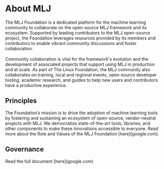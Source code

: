 # About MLJ
<div class="md-block-cont-big">
<p>
The MLJ Foundation is a dedicated platform for the machine learning community to collaborate on the open-source MLJ framework and its ecosystem. Supported by leading contributors to the MLJ open-source project, the Foundation leverages resources provided by its members and contributors to enable vibrant community discussions and foster collaboration.
<br><br>
Community collaboration is vital for the framework's evolution and the development of associated projects that support using MLJ in production and at scale. As part of The Linux Foundation, the MLJ community also collaborates on training, local and regional events, open-source developer tooling, academic research, and guides to help new users and contributors have a productive experience.
</p>
</div>

## Principles
<div class="md-block-cont-float">
<p>
The Foundation’s mission is to drive the adoption of machine learning tools by fostering and sustaining an ecosystem of open-source, vendor-neutral projects with MLJ. We democratize state-of-the-art tools, libraries, and other components to make these innovations accessible to everyone. Read more about the Role and Values of the MLJ Foundation [here](google.com).
</p>
</div>

## Governance
<p>
Read the full document [here](google.com)
</p>
